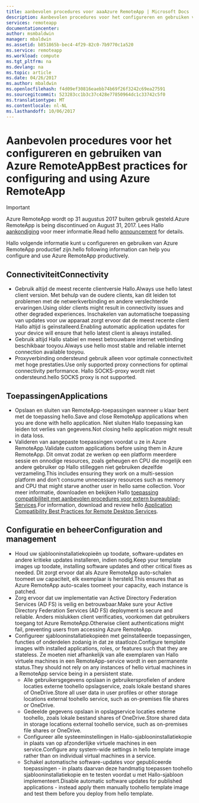 ```yaml
---
title: aanbevolen procedures voor aaaAzure RemoteApp | Microsoft Docs
description: Aanbevolen procedures voor het configureren en gebruiken van Azure RemoteApp.
services: remoteapp
documentationcenter: 
author: msmbaldwin
manager: mbaldwin
ms.assetid: b851865b-bec4-4f29-82c0-7b9770c1a520
ms.service: remoteapp
ms.workload: compute
ms.tgt_pltfrm: na
ms.devlang: na
ms.topic: article
ms.date: 04/26/2017
ms.author: mbaldwin
ms.openlocfilehash: f4d09ef30816eaebb74b69f26f3242c69ea27591
ms.sourcegitcommit: 523283cc1b3c37c428e77850964dc1c33742c5f0
ms.translationtype: MT
ms.contentlocale: nl-NL
ms.lasthandoff: 10/06/2017
---
```

# <a name="best-practices-for-configuring-and-using-azure-remoteapp"></a><span data-ttu-id="eb44a-103">Aanbevolen procedures voor het configureren en gebruiken van Azure RemoteApp</span><span class="sxs-lookup"><span data-stu-id="eb44a-103">Best practices for configuring and using Azure RemoteApp</span></span>
> [!IMPORTANT]
> <span data-ttu-id="eb44a-104">Azure RemoteApp wordt op 31 augustus 2017 buiten gebruik gesteld.</span><span class="sxs-lookup"><span data-stu-id="eb44a-104">Azure RemoteApp is being discontinued on August 31, 2017.</span></span> <span data-ttu-id="eb44a-105">Lees Hallo [aankondiging](https://blogs.technet.microsoft.com/enterprisemobility/2016/08/12/application-remoting-and-the-cloud/) voor meer informatie.</span><span class="sxs-lookup"><span data-stu-id="eb44a-105">Read hello [announcement](https://blogs.technet.microsoft.com/enterprisemobility/2016/08/12/application-remoting-and-the-cloud/) for details.</span></span>
> 
> 

<span data-ttu-id="eb44a-106">Hallo volgende informatie kunt u configureren en gebruiken van Azure RemoteApp productief zijn.</span><span class="sxs-lookup"><span data-stu-id="eb44a-106">hello following information can help you configure and use Azure RemoteApp productively.</span></span>

## <a name="connectivity"></a><span data-ttu-id="eb44a-107">Connectiviteit</span><span class="sxs-lookup"><span data-stu-id="eb44a-107">Connectivity</span></span>
* <span data-ttu-id="eb44a-108">Gebruik altijd de meest recente clientversie Hallo.</span><span class="sxs-lookup"><span data-stu-id="eb44a-108">Always use hello latest client version.</span></span> <span data-ttu-id="eb44a-109">Met behulp van de oudere clients, kan dit leiden tot problemen met de netwerkverbinding en andere verslechterde ervaringen.</span><span class="sxs-lookup"><span data-stu-id="eb44a-109">Using older clients might result in connectivity issues and other degraded experiences.</span></span> <span data-ttu-id="eb44a-110">Inschakelen van automatische toepassing van updates voor uw apparaat zorgt ervoor dat de meest recente client Hallo altijd is geïnstalleerd.</span><span class="sxs-lookup"><span data-stu-id="eb44a-110">Enabling automatic application updates for your device will ensure that hello latest client is always installed.</span></span>
* <span data-ttu-id="eb44a-111">Gebruik altijd Hallo stabiel en meest betrouwbare internet verbinding beschikbaar tooyou.</span><span class="sxs-lookup"><span data-stu-id="eb44a-111">Always use hello most stable and reliable internet connection available tooyou.</span></span>  
* <span data-ttu-id="eb44a-112">Proxyverbinding ondersteund gebruik alleen voor optimale connectiviteit met hoge prestaties.</span><span class="sxs-lookup"><span data-stu-id="eb44a-112">Use only supported proxy connections for optimal connectivity performance.</span></span>  <span data-ttu-id="eb44a-113">Hallo SOCKS-proxy wordt niet ondersteund.</span><span class="sxs-lookup"><span data-stu-id="eb44a-113">hello SOCKS proxy is not supported.</span></span>

## <a name="applications"></a><span data-ttu-id="eb44a-114">Toepassingen</span><span class="sxs-lookup"><span data-stu-id="eb44a-114">Applications</span></span>
* <span data-ttu-id="eb44a-115">Opslaan en sluiten van RemoteApp-toepassingen wanneer u klaar bent met de toepassing hello.</span><span class="sxs-lookup"><span data-stu-id="eb44a-115">Save and close RemoteApp applications when you are done with hello application.</span></span> <span data-ttu-id="eb44a-116">Niet sluiten Hallo toepassing kan leiden tot verlies van gegevens.</span><span class="sxs-lookup"><span data-stu-id="eb44a-116">Not closing hello application might result in data loss.</span></span>
* <span data-ttu-id="eb44a-117">Valideren van aangepaste toepassingen voordat u ze in Azure RemoteApp.</span><span class="sxs-lookup"><span data-stu-id="eb44a-117">Validate custom applications before using them in Azure RemoteApp.</span></span> <span data-ttu-id="eb44a-118">Dit omvat zodat ze werken op een platform meerdere sessie en onnodige resources, zoals geheugen en CPU die mogelijk een andere gebruiker op Hallo stilleggen niet gebruiken dezelfde verzameling.</span><span class="sxs-lookup"><span data-stu-id="eb44a-118">This includes ensuring they work on a multi-session platform and don’t consume unnecessary resources such as memory and CPU that might starve another user in hello same collection.</span></span> <span data-ttu-id="eb44a-119">Voor meer informatie, downloaden en bekijken Hallo [toepassing compatibiliteit met aanbevolen procedures voor extern bureaublad-Services](http://www.dabcc.com/resources/Application%20Compatibility%20Best%20Practices%20for%20Remote%20Desktop%20Services.pdf).</span><span class="sxs-lookup"><span data-stu-id="eb44a-119">For information, download and review hello [Application Compatibility Best Practices for Remote Desktop Services](http://www.dabcc.com/resources/Application%20Compatibility%20Best%20Practices%20for%20Remote%20Desktop%20Services.pdf).</span></span>

## <a name="configuration-and-management"></a><span data-ttu-id="eb44a-120">Configuratie en beheer</span><span class="sxs-lookup"><span data-stu-id="eb44a-120">Configuration and management</span></span>
* <span data-ttu-id="eb44a-121">Houd uw sjablooninstallatiekopieën up toodate, software-updates en andere kritieke updates installeren, indien nodig.</span><span class="sxs-lookup"><span data-stu-id="eb44a-121">Keep your template images up toodate, installing software updates and other critical fixes as needed.</span></span> <span data-ttu-id="eb44a-122">Dit zorgt ervoor dat als Azure RemoteApp auto-schalen toomeet uw capaciteit, elk exemplaar is hersteld.</span><span class="sxs-lookup"><span data-stu-id="eb44a-122">This ensures that as Azure RemoteApp auto-scales toomeet your capacity, each instance is patched.</span></span>  
* <span data-ttu-id="eb44a-123">Zorg ervoor dat uw implementatie van Active Directory Federation Services (AD FS) is veilig en betrouwbaar.</span><span class="sxs-lookup"><span data-stu-id="eb44a-123">Make sure your Active Directory Federation Services (AD FS) deployment is secure and reliable.</span></span> <span data-ttu-id="eb44a-124">Anders mislukken client verificaties, voorkomen dat gebruikers toegang tot Azure RemoteApp.</span><span class="sxs-lookup"><span data-stu-id="eb44a-124">Otherwise client authentications might fail, preventing users from accessing Azure RemoteApp.</span></span>
* <span data-ttu-id="eb44a-125">Configureer sjablooninstallatiekopieën met geïnstalleerde toepassingen, functies of onderdelen zodanig in dat ze staatloze.</span><span class="sxs-lookup"><span data-stu-id="eb44a-125">Configure template images with installed applications, roles, or features such that they are stateless.</span></span> <span data-ttu-id="eb44a-126">Ze moeten niet afhankelijk van alle exemplaren van Hallo virtuele machines in een RemoteApp-service wordt in een permanente status.</span><span class="sxs-lookup"><span data-stu-id="eb44a-126">They should not rely on any instances of hello virtual machines in a RemoteApp service being in a persistent state.</span></span>
  * <span data-ttu-id="eb44a-127">Alle gebruikersgegevens opslaan in gebruikersprofielen of andere locaties externe toohello opslagservice, zoals lokale bestand shares of OneDrive.</span><span class="sxs-lookup"><span data-stu-id="eb44a-127">Store all user data in user profiles or other storage locations external toohello service, such as on-premises file shares or OneDrive.</span></span>
  * <span data-ttu-id="eb44a-128">Gedeelde gegevens opslaan in opslagservice locaties externe toohello, zoals lokale bestand shares of OneDrive.</span><span class="sxs-lookup"><span data-stu-id="eb44a-128">Store shared data in storage locations external toohello service, such as on-premises file shares or OneDrive.</span></span>
  * <span data-ttu-id="eb44a-129">Configureer alle systeeminstellingen in Hallo-sjablooninstallatiekopie in plaats van op afzonderlijke virtuele machines in een service.</span><span class="sxs-lookup"><span data-stu-id="eb44a-129">Configure any system-wide settings in hello template image rather than on individual virtual machines in a service.</span></span>
  * <span data-ttu-id="eb44a-130">Schakel automatische software-updates voor gepubliceerde toepassingen - in plaats daarvan deze handmatig toepassen toohello sjablooninstallatiekopie en te testen voordat u met Hallo-sjabloon implementeert.</span><span class="sxs-lookup"><span data-stu-id="eb44a-130">Disable automatic software updates for published applications - instead apply them manually toohello template image and test them before you deploy  from hello template.</span></span>

